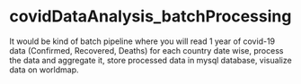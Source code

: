 # covidDataAnalysis_batchProcessing
It would be kind of batch pipeline where you will read 1 year of covid-19 data (Confirmed, Recovered, Deaths) for each country date wise, process the data and aggregate it, store processed data in mysql database, visualize data on worldmap.
